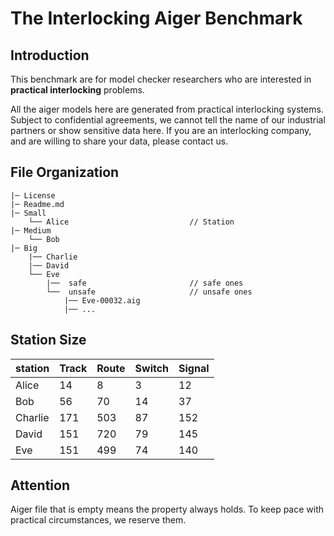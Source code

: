 # The Interlocking Aiger Benchmark

## Introduction

This benchmark are for model checker researchers who are interested in **practical interlocking** problems.

All the aiger models here are generated from practical interlocking systems. Subject to confidential agreements, we cannot tell the name of our industrial partners or show sensitive data here. If you are an interlocking company, and are willing to share your data, please contact us.

## File Organization

```
|─ License
|─ Readme.md
|─ Small
	└── Alice 							// Station 
|─ Medium
	└── Bob
|─ Big
	|── Charlie
	|── David
	└── Eve
    	|──  safe						// safe ones
    	└──  unsafe						// unsafe ones
			|── Eve-00032.aig			
			|── ...
```

## Station Size

| station | Track | Route | Switch | Signal |
| ------- | ----- | ----- | ------ | ------ |
| Alice   | 14    | 8     | 3      | 12     |
| Bob     | 56    | 70    | 14     | 37     |
| Charlie | 171   | 503   | 87     | 152    |
| David   | 151   | 720   | 79     | 145    |
| Eve     | 151   | 499   | 74     | 140    |

## Attention

Aiger file that is empty means the property always holds. To keep pace with practical circumstances, we reserve them.
